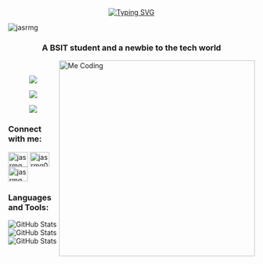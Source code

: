 <div align="center">
  <a href="https://git.io/typing-svg">
    <img src="https://readme-typing-svg.demolab.com?font=Poppins&weight=700&size=25&pause=1000&color=00308F&center=true&vCenter=true&random=false&width=435&lines=Hi+%F0%9F%91%8B%2C++I'm+Jeff!" alt="Typing SVG" />
  </a>
</div>
<p align="left"> <img src="https://komarev.com/ghpvc/?username=jasrmg&label=Profile%20views&color=0e75b6&style=flat" alt="jasrmg" /> </p>
<h3 align="center">A BSIT student and a newbie to the tech world</h3>

<img align="right" alt="Me Coding" width="400" src="https://media1.tenor.com/m/6TdEhZ0g3WQAAAAd/dog-doggo.gif">
<br />
<p align="center">
  <a href="https://skillicons.dev">
    <img src="https://skillicons.dev/icons?i=vscode,dotnet,django,git" />
  </a>
</p>
<p align="center">
  <a href="https://skillicons.dev">
    <img src="https://skillicons.dev/icons?i=python,java,c,cpp,cs" />
  </a>
</p>
<p align="center">
  <a href="https://skillicons.dev">
    <img src="https://skillicons.dev/icons?i=html,css,bootstrap,ps" />
  </a>
</p>


<h3 align="left">Connect with me:</h3>
<p align="left">
<a href="https://twitter.com/jasrmg" target="blank"><img align="center" src="https://raw.githubusercontent.com/rahuldkjain/github-profile-readme-generator/master/src/images/icons/Social/twitter.svg" alt="jasrmg" height="30" width="40" /></a>
<a href="https://fb.com/jasrmg0210" target="blank"><img align="center" src="https://raw.githubusercontent.com/rahuldkjain/github-profile-readme-generator/master/src/images/icons/Social/facebook.svg" alt="jasrmg0210" height="30" width="40" /></a>
<a href="https://instagram.com/jasrmg" target="blank"><img align="center" src="https://raw.githubusercontent.com/rahuldkjain/github-profile-readme-generator/master/src/images/icons/Social/instagram.svg" alt="jasrmg" height="30" width="40" /></a>
</p>

<h3 align="left">Languages and Tools:</h3>


![GitHub Stats](https://github-readme-stats.vercel.app/api/top-langs/?username=jasrmg&theme=gotham&show_icons=true&hide_border=true&layout=compact)
![GitHub Stats](https://github-readme-streak-stats.herokuapp.com/?user=jasrmg&theme=gotham&hide_border=true)
![GitHub Stats](https://github-readme-stats.vercel.app/api?username=jasrmg&theme=gotham&show_icons=true&hide_border=true&count_private=true)


